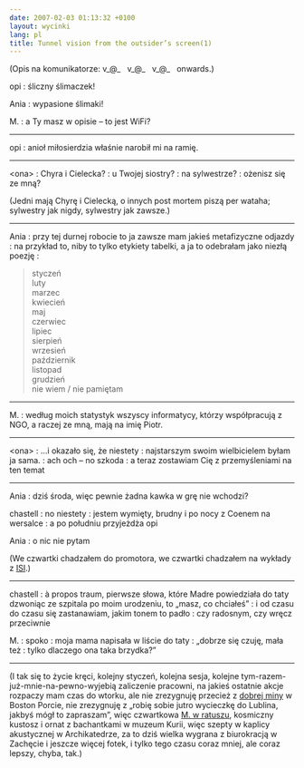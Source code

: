 ```yaml
---
date: 2007-02-03 01:13:32 +0100
layout: wycinki
lang: pl
title: Tunnel vision from the outsider’s screen(1)
---
```


(Opis na komunikatorze: v\_@\_   v\_@\_   v\_@\_   onwards.)

opi
: śliczny ślimaczek!

Ania
: wypasione ślimaki!

M.
: a Ty masz w opisie – to jest WiFi?

---

opi
: anioł miłosierdzia właśnie narobił mi na ramię.

---

&lt;ona&gt;
: Chyra i Cielecka?
: u Twojej siostry?
: na sylwestrze?
: ożenisz się ze mną?

(Jedni mają Chyrę i Cielecką, o innych post mortem piszą per wataha; sylwestry jak nigdy, sylwestry jak zawsze.)

---

Ania
: przy tej durnej robocie to ja zawsze mam jakieś metafizyczne odjazdy
: na przykład to, niby to tylko etykiety tabelki, a ja to odebrałam jako niezłą poezję
: <blockquote><p>styczeń<br />luty<br />marzec<br />kwiecień<br />maj<br />czerwiec<br />lipiec<br />sierpień<br />wrzesień<br />październik<br />listopad<br />grudzień<br />nie wiem / nie pamiętam</p><p></p></blockquote>

---

M.
: według moich statystyk wszyscy informatycy, którzy współpracują z NGO, a raczej ze mną, mają na imię Piotr.

---

&lt;ona&gt;
: …i okazało się, że niestety
: najstarszym swoim wielbicielem byłam ja sama.
: ach och – no szkoda
: a teraz zostawiam Cię z przemyśleniami na ten temat

---

Ania
: dziś środa, więc pewnie żadna kawka w grę nie wchodzi?

chastell
: no niestety
: jestem wymięty, brudny i po nocy z Coenem na wersalce
: a po południu przyjeżdża opi

Ania
: o nic nie pytam

(We czwartki chadzałem do promotora, we czwartki chadzałem na wykłady z [ISI](/i-saw-the-best-minds-of-my-generation 'inteligentne systemy informacyjne z czwóreczką w tle').)

---

chastell
: à propos traum, pierwsze słowa, które Madre powiedziała do taty dzwoniąc ze szpitala po moim urodzeniu, to „masz, co chciałeś”
: i od czasu do czasu się zastanawiam, jakim tonem to padło
: czy radosnym, czy wręcz przeciwnie

M.
: spoko
: moja mama napisała w liście do taty
: „dobrze się czuję, mała też
: tylko dlaczego ona taka brzydka?”

---

(I tak się to życie kręci, kolejny styczeń, kolejna sesja, kolejne tym-razem-już-mnie-na-pewno-wyjebią zaliczenie pracowni, na jakieś ostatnie akcje rozpaczy mam czas do wtorku, ale nie zrezygnuję przecież z [dobrej miny](http://flickr.com/photos/dzejdi/368307374/ 'z dedykacją dla daily.art.pl, no przecież') w Boston Porcie, nie zrezygnuję z „robię sobie jutro wycieczkę do Lublina, jakbyś mógł to zapraszam”, więc czwartkowa [M. w ratuszu](http://lublin.gazeta.pl/lublin/3292000,35640,3890798.html '…i piękne historie'), kosmiczny kustosz i ornat z bachantkami w muzeum Kurii, więc szepty w kaplicy akustycznej w Archikatedrze, za to dziś wielka wygrana z biurokracją w Zachęcie i jeszcze więcej fotek, i tylko tego czasu coraz mniej, ale coraz lepszy, chyba, tak.)
